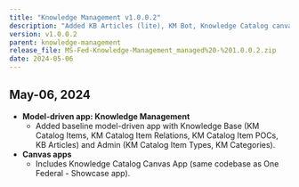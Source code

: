 ```yaml
---
title: "Knowledge Management v1.0.0.2"
description: "Added KB Articles (lite), KM Bot, Knowledge Catalog canvas app, and baseline model-driven app."
version: v1.0.0.2
parent: knowledge-management
release_file: MS-Fed-Knowledge-Management_managed%20-%201.0.0.2.zip
date: 2024-05-06
---
```


## May-06, 2024

-   **Model-driven app: Knowledge Management**
    - Added baseline model-driven app with Knowledge Base (KM Catalog Items, KM Catalog Item Relations, KM Catalog Item POCs, KB Articles) and Admin (KM Catalog Item Types, KM Categories).
-   **Canvas apps**
    - Includes Knowledge Catalog Canvas App (same codebase as One Federal - Showcase app).
